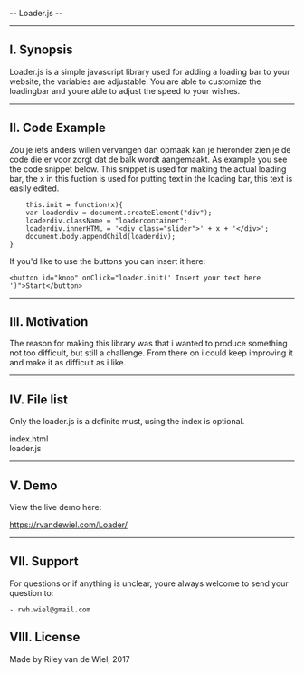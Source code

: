 -- Loader.js --

------------------
I. Synopsis
------------------
Loader.js is a simple javascript library used for adding a loading bar to your website, the variables are adjustable. You are able to customize the loadingbar and youre able to adjust the speed to your wishes.

------------------
II. Code Example
------------------
Zou je iets anders willen vervangen dan opmaak kan je hieronder zien je de code die er voor zorgt dat de balk wordt aangemaakt.
As example you see the code snippet below. This snippet is used for making the actual loading bar, the x in this fuction is used for putting text in the loading bar, this text is easily edited. 

	    this.init = function(x){
        var loaderdiv = document.createElement("div");
        loaderdiv.className = "loadercontainer";
        loaderdiv.innerHTML = '<div class="slider">' + x + '</div>';
        document.body.appendChild(loaderdiv);
    }
    
If you'd like to use the buttons you can insert it here:

    <button id="knop" onClick="loader.init(' Insert your text here ')">Start</button>




------------------
III. Motivation
------------------
The reason for making this library was that i wanted to produce something not too difficult, but still a challenge. From there on i could keep improving it and make it as difficult as i like.


------------------
IV. File list
------------------
Only the loader.js is a definite must, using the index is optional. 

index.html		
loader.js			

------------------
V. Demo
------------------
View the live demo here: 

https://rvandewiel.com/Loader/


------------------
VII. Support
------------------
For questions or if anything is unclear, youre always welcome to send your question to:

	- rwh.wiel@gmail.com


VIII. License
------------------
Made by Riley van de Wiel, 2017
